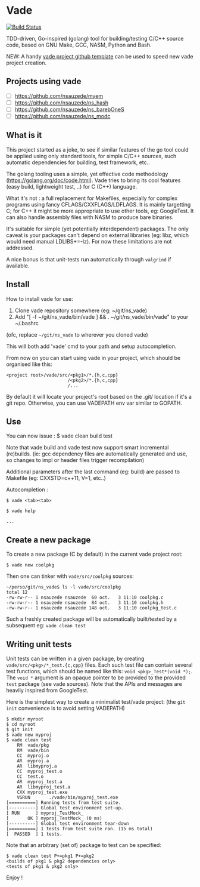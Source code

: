 # Vade
[![Build Status][WorkflowBadge]][WorkflowUrl]

TDD-driven, Go-inspired (golang) tool for building/testing C/C++ source code, based on GNU Make, GCC, NASM, Python and Bash.

NEW: A handy [vade project github template](https://github.com/nsauzede/ns_vade_template) can be used to speed new vade project creation.

## Projects using vade
- [ ] https://github.com/nsauzede/myem
- [ ] https://github.com/nsauzede/ns_hash
- [ ] https://github.com/nsauzede/ns_barebOneS
- [ ] https://github.com/nsauzede/ns_modc

## What is it
This project started as a joke, to see if similar features of the go tool could be applied using only standard tools,
for simple C/C++ sources, such automatic dependencies for building, test framework, etc..

The golang tooling uses a simple, yet effective code methodology (https://golang.org/doc/code.html).
Vade tries to bring its cool features (easy build, lightweight test, ..) for C (C++) language.

What it's not : a full replacement for Makefiles, especially for complex programs using fancy
CFLAGS/CXXFLAGS/LDFLAGS.
It is mainly targetting C; for C++ it might be more appropriate to use other tools, eg: GoogleTest.
It can also handle assembly files with NASM to produce bare binaries.

It's suitable for simple (yet potentially interdependent) packages.
The only caveat is your packages can't depend on external libraries (eg: libz, which would need manual LDLIBS+=-lz).
For now these limitations are not addressed.

A nice bonus is that unit-tests run automatically through `valgrind` if available.

## Install
How to install vade for use:
1) Clone vade repository somewhere (eg: ~/git/ns_vade)
2) Add "[ -f ~/git/ns_vade/bin/vade ] && . ~/git/ns_vade/bin/vade" to your ~/.bashrc

(ofc, replace `~/git/ns_vade` to wherever you cloned vade)

This will both add 'vade' cmd to your path and setup autocompletion.

From now on you can start using vade in your project, which should be organised like this:
```
<project root>/vade/src/<pkg1>/*.{h,c,cpp}
                       /<pkg2>/*.{h,c,cpp}
                       /...
```
By default it will locate your project's root based on the .git/ location if it's a git repo.
Otherwise, you can use VADEPATH env var similar to GOPATH.

## Use
You can now issue :
$ vade clean build test

Note that vade build and vade test now support smart incremental (re)builds.
(ie: gcc dependency files are automatically generated and use, so changes to impl or header files trigger recompilation)

Additional parameters after the last command (eg: build) are passed to Makefile (eg: CXXSTD=c++11, V=1, etc..)

Autocompletion :
```
$ vade <tab><tab>
```
```
$ vade help
```
```
...
```

## Create a new package
To create a new package (C by default) in the current vade project root:
```
$ vade new coolpkg
```
Then one can tinker with `vade/src/coolpkg` sources:
```
~/perso/git/ns_vade$ ls -l vade/src/coolpkg
total 12
-rw-rw-r-- 1 nsauzede nsauzede  60 oct.   3 11:10 coolpkg.c
-rw-rw-r-- 1 nsauzede nsauzede  84 oct.   3 11:10 coolpkg.h
-rw-rw-r-- 1 nsauzede nsauzede 148 oct.   3 11:10 coolpkg_test.c
```
Such a freshly created package will be automatically built/tested by a subsequent eg: `vade clean test`

## Writing unit tests
Unit tests can be written in a given package, by creating `vade/src/<pkg>/*_test.{c,cpp}` files.
Each such test file can contain several test functions, which should be named like this: `void <pkg>_Test*(void *);`.
The `void *` argument is an opaque pointer to be provided to the provided `test` package (see vade sources).
Note that the APIs and messages are heavily inspired from GoogleTest.

Here is the simplest way to create a minimalist test/vade project: (the `git init` convenience is to avoid setting VADEPATH)
```
$ mkdir myroot
$ cd myroot
$ git init
$ vade new myproj
$ vade clean test
    RM  vade/pkg
    RM  vade/bin
    CC  myproj.o
    AR  myproj.a
    AR  libmyproj.a
    CC  myproj_test.o
    CC  test.o
    AR  myproj_test.a
    AR  libmyproj_test.a
    CXX myproj_test.exe
    VGRUN       ./vade/bin/myproj_test.exe
[==========] Running tests from test suite.
[----------] Global test environment set-up.
[ RUN      ] myproj_TestMock_
[       OK ] myproj_TestMock_ (0 ms)
[----------] Global test environment tear-down
[==========] 1 tests from test suite ran. (15 ms total)
[  PASSED  ] 1 tests.
```

Note that an arbitrary (set of) package to test can be specified:
```
$ vade clean test P+=pkg1 P+=pkg2
<builds of pkg1 & pkg2 dependencies only>
<tests of pkg1 & pkg2 only>
```

Enjoy !

[WorkflowBadge]: https://github.com/nsauzede/ns_vade/workflows/vade/badge.svg
[WorkflowUrl]: https://github.com/nsauzede/ns_vade/commits/main
